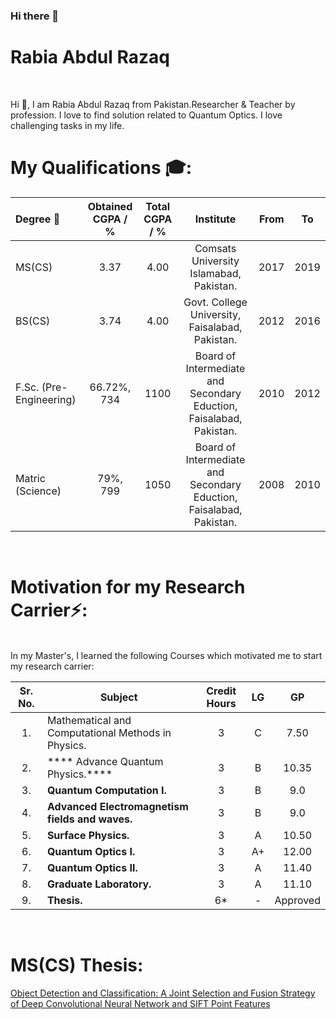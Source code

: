 ### Hi there 👋

<!--
**rabia-rashid/rabia-rashid** is a ✨ _special_ ✨ repository because its `README.md` (this file) appears on your GitHub profile.

Here are some ideas to get you started:

- 🔭 I’m currently working on ...

- 🌱 I’m currently learning ...
- 👯 I’m looking to collaborate on ...
- 🤔 I’m looking for help with ...
- 💬 Ask me about ...
- 📫 How to reach me: ...
- 😄 Pronouns: ...
- ⚡ Fun fact: ...
-->
# Rabia Abdul Razaq
<br>

Hi 👋, I am Rabia Abdul Razaq from Pakistan.Researcher & Teacher by profession. I love to find solution related to Quantum Optics. I love challenging tasks in my life.

# My Qualifications 🎓: 

|  Degree 📘 | Obtained CGPA / % | Total CGPA / % | Institute | From | To |
|  :-------- | :---------------: | :------------: | :------:  | :--: | :--: |
|  MS(CS) | 3.37 | 4.00 | Comsats University Islamabad, Pakistan.  | 2017 | 2019 |
|  BS(CS) | 3.74 | 4.00 | Govt. College University, Faisalabad, Pakistan.  | 2012 | 2016 |
|  F.Sc. (Pre-Engineering) | 66.72%, 734 | 1100 | Board of Intermediate and Secondary Eduction, Faisalabad, Pakistan.  | 2010 | 2012 |
|  Matric (Science) | 79%, 799 | 1050 | Board of Intermediate and Secondary Eduction, Faisalabad, Pakistan. | 2008 | 2010 |

<br>

# Motivation for my Research Carrier⚡:
<br>
In my Master's, I learned the following Courses which motivated me to start my research carrier:

| Sr. No. | Subject | Credit Hours | LG | GP |
| :-----: | ------- | :----------: | :--: | :--: |
| 1. | Mathematical and Computational Methods in Physics. | 3 | C | 7.50 |
| 2. | **** Advance Quantum Physics.**** | 3 | B | 10.35 |
| 3. | ****Quantum Computation I.**** | 3 | B | 9.0 |
| 4. | ****Advanced Electromagnetism fields and waves.**** | 3 | B | 9.0 |
| 5. | ****Surface Physics.**** | 3 | A | 10.50 |
| 6. | ****Quantum Optics I.**** | 3 | A+ | 12.00 |
| 7. | ****Quantum Optics II.**** | 3 | A | 11.40 |
| 8. | ****Graduate Laboratory.**** | 3 | A | 11.10 |
| 9. | ****Thesis.**** | 6* | - | Approved |
<br>

# MS(CS) Thesis: 
<a href="https://github.com/rashidrao-pk/Master-Thesis-on-Object-Detection-and-Classification-Based-on-Fusion-of-SIFT-and-Deep-CNN-Features"> Object Detection and Classification: A Joint Selection and Fusion Strategy of Deep Convolutional Neural Network and SIFT Point Features </a>
<br>
